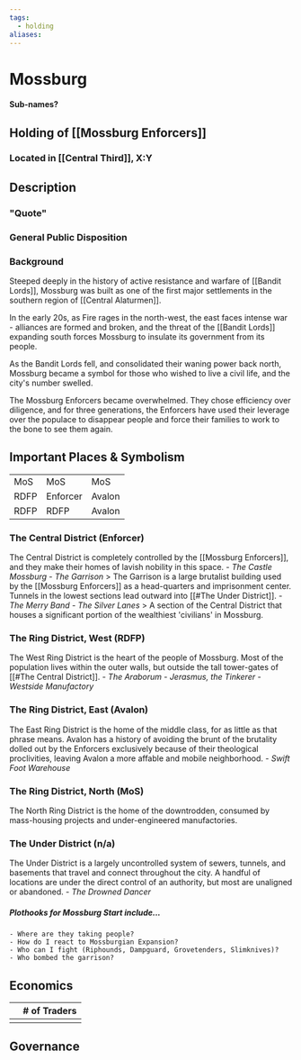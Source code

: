 ```yaml
---
tags:
  - holding
aliases:
---
```

# Mossburg
#### Sub-names?
## Holding of [[Mossburg Enforcers]]
### Located in [[Central Third]], X:Y
## Description
### "Quote"

### General Public Disposition

### Background
Steeped deeply in the history of active resistance and warfare of [[Bandit Lords]], Mossburg was built as one of the first major settlements in the southern region of [[Central Alaturmen]]. 

In the early 20s, as Fire rages in the north-west, the east faces intense war - alliances are formed and broken, and the threat of the [[Bandit Lords]] expanding south forces Mossburg to insulate its government from its people.

As the Bandit Lords fell, and consolidated their waning power back north, Mossburg became a symbol for those who wished to live a civil life, and the city's number swelled.

The Mossburg Enforcers became overwhelmed. They chose efficiency over diligence, and for three generations, the Enforcers have used their leverage over the populace to disappear people and force their families to work to the bone to see them again.

## Important Places & Symbolism
|      |          |        |
| ---- | -------- | ------ |
| MoS  | MoS      | MoS    |
| RDFP | Enforcer | Avalon |
| RDFP | RDFP     | Avalon |

### The Central District (Enforcer)
The Central District is completely controlled by the [[Mossburg Enforcers]], and they make their homes of lavish nobility in this space.
	- *The Castle Mossburg*
	- *The Garrison*
		> The Garrison is a large brutalist building used by the [[Mossburg Enforcers]] as a head-quarters and imprisonment center. Tunnels in the lowest sections lead outward into [[#The Under District]].
	- *The Merry Band*
	- *The Silver Lanes*
		> A section of the Central District that houses a significant portion of the wealthiest 'civilians' in Mossburg.
### The Ring District, West (RDFP)
The West Ring District is the heart of the people of Mossburg. Most of the population lives within the outer walls, but outside the tall tower-gates of [[#The Central District]].
	- *The Araborum*
	- *Jerasmus, the Tinkerer*
	- *Westside Manufactory*
### The Ring District, East (Avalon)
The East Ring District is the home of the middle class, for as little as that phrase means. Avalon has a history of avoiding the brunt of the brutality dolled out by the Enforcers exclusively because of their theological proclivities, leaving Avalon a more affable and mobile neighborhood.
	- *Swift Foot Warehouse*
### The Ring District, North (MoS)
The North Ring District is the home of the downtrodden, consumed by mass-housing projects and under-engineered manufactories.
### The Under District (n/a)
The Under District is a largely uncontrolled system of sewers, tunnels, and basements that travel and connect throughout the city. A handful of locations are under the direct control of an authority, but most are unaligned or abandoned.
	- *The Drowned Dancer*
##### Plothooks for Mossburg Start include...
	- Where are they taking people?
	- How do I react to Mossburgian Expansion?
	- Who can I fight (Riphounds, Dampguard, Grovetenders, Slimknives)?
	- Who bombed the garrison?

## Economics
|     | # of Traders |
| --- | ------------ |
|     |              |

## Governance